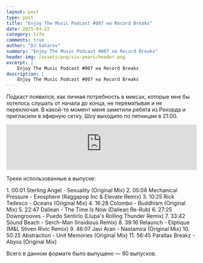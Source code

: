 ```yaml
---
layout: post
type: post
title: "Enjoy The Music Podcast #007 на Record Breaks"
date: 2015-04-22
category: life
comments: true
author: "DJ Saharov"
summary: "Enjoy The Music Podcast #007 на Record Breaks"
header-img: /assets/png/six-years/header.png
excerpt: |
    Enjoy The Music Podcast #007 на Record Breaks
description: |
    Enjoy The Music Podcast #007 на Record Breaks
---
```


<p>
<span class="firstcharacter">П</span>одкаст появился, как личная потребность в миксах, которые мне бы хотелось слушать от начала до конца, не перематывая и не переключая. В какой-то момент меня заметили ребята из Рекорда и пригласили в эфирную сетку. Шоу выходило по пятницам в 21:00.
</p>

<iframe width="100%" height="120" src="https://player-widget.mixcloud.com/widget/iframe/?hide_cover=1&feed=%2Fdjsaharovofficial%2Fdj-saharov-enjoy-the-music-podcast-007%2F" frameborder="0" allow="encrypted-media; fullscreen; autoplay; idle-detection; speaker-selection; web-share;" ></iframe>

<p>Треки использованные в выпуске:</p>
1. 00:01 Sterling Angel - Sexuality (Original Mix)
2. 05:08 Mechanical Pressure - Exosphere (Raggapop Inc & Elevate Remix)
3. 10:25 Rick Tedesco - Oceans (Original Mix)
4. 16:28 Colombo - Buddhism (Original Mix)
5. 22:47 Dallean - The Time Is Now (Dallean Re-Rub)
6. 27:25 Downgrooves - Puedo Sentirlo (Llupa's Rolling Thunder Remix)
7. 33:42 Sound Beach - Serch-Man (Insidious Remix)
8. 39:16 Relaunch - Eliptique (M&L Stiven Rivic Remix)
9. 46:07 Javi Aran - Nastamira (Original Mix)
10. 50:25 Abstraction - Unit Memories (Original Mix)
11. 56:45 Parallax Breakz - Abyss (Original Mix)

<p>Всего в данном формате было выпущено &mdash; 90 выпусков.</p>